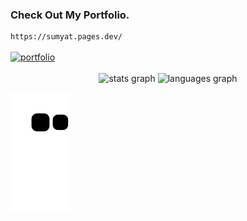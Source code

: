 ### Check Out My Portfolio.
````bash
https://sumyat.pages.dev/
````

<a href='https://sumyat.pages.dev/'>
    <img src='https://user-images.githubusercontent.com/108873224/211860821-15c31441-8db7-4fb7-8537-28a0c11e9408.png' alt='portfolio' align='center' />
</a>

<br />
<br />

<div align="center">
  <img src="https://github-readme-stats.vercel.app/api?username=sumyat-aung&theme=dark&hide_border=true&include_all_commits=true&count_private=true" height="150" alt="stats graph"  />
  <img src="https://github-readme-streak-stats.herokuapp.com/?user=sumyat-aung&theme=dark&hide_border=true" height="150" alt="languages graph"  />
</div>

![Snake animation](https://github.com/sumyat-aung/sumyat-aung/blob/output/github-contribution-grid-snake.svg)


<!--START_SECTION:waka-->
<!--END_SECTION:waka-->
